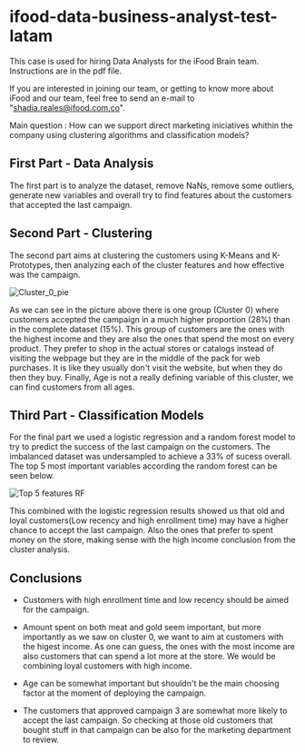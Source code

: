# ifood-data-business-analyst-test-latam

This case is used for hiring Data Analysts for the iFood Brain team. Instructions are in the pdf file.

If you are interested in joining our team, or getting to know more about iFood and our team, feel free to send an e-mail to "shadia.reales@ifood.com.co".

Main question : How can we support direct marketing iniciatives whithin the company using clustering algorithms and classification models?

## First Part - Data Analysis

The first part is to analyze the dataset, remove NaNs, remove some outliers, generate new variables and overall try to find features about the customers that accepted the last campaign.


## Second Part - Clustering

The second part aims at clustering the customers using K-Means and K-Prototypes, then analyzing each of the cluster features and how effective was the campaign.

![Cluster_0_pie](https://github.com/arojasb3/iFood_CRM-/tree/master/figures/cluster_piecharts.png)

As we can see in the picture above there is one group (Cluster 0) where customers accepted the campaign in a much higher proportion (28%) than in the complete dataset (15%). This group of customers are the ones with the highest income and they are also the ones that spend the most on every product. They prefer to shop in the actual stores or catalogs instead of visiting the webpage but they are in the middle of the pack for web purchases. It is like they usually don't visit the website, but when they do then they buy. Finally, Age is not a really defining variable of this cluster, we can find customers from all ages.

## Third Part - Classification Models

For the final part we used a logistic regression and a random forest model to try to predict the success of the last campaign on the customers. The imbalanced dataset was undersampled to achieve a 33% of sucess overall. The top 5 most important variables according the random forest can be seen below.

![Top 5 features RF](https://github.com/arojasb3/iFood_CRM-/tree/master/figures/top5_features_rf.png)

This combined with the logistic regression results showed us that old and loyal customers(Low recency and high enrollment time) may have a higher chance to accept the last campaign. Also the ones that prefer to spent money on the store, making sense with the high income conclusion from the cluster analysis.

## Conclusions

- Customers with high enrollment time and low recency should be aimed for the campaign. 

- Amount spent on both meat and gold seem important, but more importantly as we saw on cluster 0, we want to aim at customers with the higest income. As one can guess, the ones with the most income are also customers that can spend a lot more at the store. We would be combining loyal customers with high income.

- Age can be somewhat important but shouldn't be the main choosing factor at the moment of deploying the campaign.

- The customers that approved campaign 3 are somewhat more likely to accept the last campaign. So checking at those old customers that bought stuff in that campaign can be also for the marketing department to review.